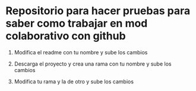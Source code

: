 # Repositorio para hacer pruebas para saber como trabajar en mod colaborativo con github


1. Modifica el readme con tu nombre y sube los cambios

2. Descarga el proyecto y crea una rama con tu nombre y sube los cambios

3. Modifica tu rama y la de otro y sube los cambios